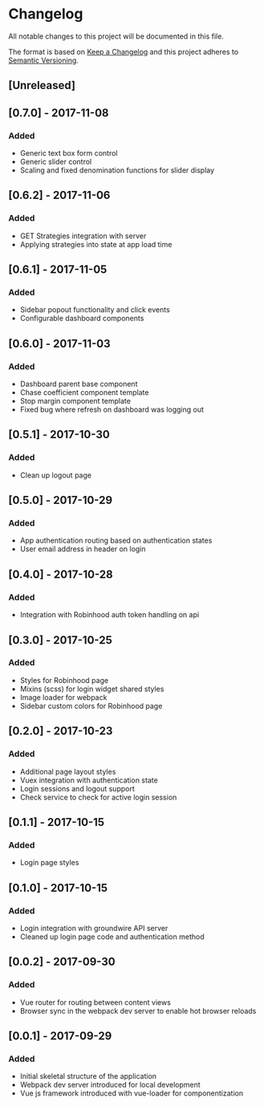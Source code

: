 # Changelog
All notable changes to this project will be documented in this file.

The format is based on [Keep a Changelog](http://keepachangelog.com/en/1.0.0/)
and this project adheres to [Semantic Versioning](http://semver.org/spec/v2.0.0.html).

## [Unreleased]

## [0.7.0] - 2017-11-08
### Added
- Generic text box form control
- Generic slider control
- Scaling and fixed denomination functions for slider display

## [0.6.2] - 2017-11-06
### Added
- GET Strategies integration with server
- Applying strategies into state at app load time

## [0.6.1] - 2017-11-05
### Added
- Sidebar popout functionality and click events
- Configurable dashboard components

## [0.6.0] - 2017-11-03
### Added
- Dashboard parent base component
- Chase coefficient component template
- Stop margin component template
- Fixed bug where refresh on dashboard was logging out

## [0.5.1] - 2017-10-30
### Added
- Clean up logout page

## [0.5.0] - 2017-10-29
### Added
- App authentication routing based on authentication states
- User email address in header on login

## [0.4.0] - 2017-10-28
### Added
- Integration with Robinhood auth token handling on api

## [0.3.0] - 2017-10-25
### Added
- Styles for Robinhood page
- Mixins (scss) for login widget shared styles
- Image loader for webpack
- Sidebar custom colors for Robinhood page

## [0.2.0] - 2017-10-23
### Added
- Additional page layout styles
- Vuex integration with authentication state
- Login sessions and logout support
- Check service to check for active login session

## [0.1.1] - 2017-10-15
### Added
- Login page styles

## [0.1.0] - 2017-10-15
### Added
- Login integration with groundwire API server
- Cleaned up login page code and authentication method

## [0.0.2] - 2017-09-30
### Added
- Vue router for routing between content views
- Browser sync in the webpack dev server to enable hot browser reloads

## [0.0.1] - 2017-09-29
### Added
- Initial skeletal structure of the application
- Webpack dev server introduced for local development
- Vue js framework introduced with vue-loader for componentization